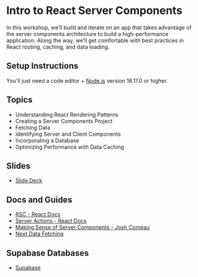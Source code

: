 # Intro to React Server Components

In this workshop, we’ll build and iterate on an app that takes advantage of the server components architecture to build a high-performance application. Along the way, we’ll get comfortable with best practices in React routing, caching, and data loading.

## Setup Instructions

You'll just need a code editor + [Node.js](https://nodejs.org/) version 18.17.0 or higher.

## Topics

- Understanding React Rendering Patterns
- Creating a Server Components Project
- Fetching Data
- Identifying Server and Client Components
- Incorporating a Database
- Optimizing Performance with Data Caching

## Slides

- [Slide Deck](https://www.canva.com/design/DAFz4zFmK3s/U1jeWiru9i1mvAz0zNFzIA/view)

## Docs and Guides

- [RSC - React Docs](https://react.dev/reference/rsc/server-components)
- [Server Actions - React Docs](https://react.dev/reference/rsc/server-actions)
- [Making Sense of Server Components - Josh Comeau](https://www.joshwcomeau.com/react/server-components/)
- [Next Data Fetching](https://nextjs.org/docs/app/building-your-application/data-fetching/fetching)

## Supabase Databases

- [Supabase](https://supabase.com/)
